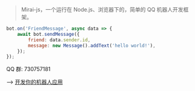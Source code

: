 > Mirai-js，一个运行在 Node.js、浏览器下的，简单的 QQ 机器人开发框架。

```js
bot.on('FriendMessage', async data => {
    await bot.sendMessage({
        friend: data.sender.id,
        message: new Message().addText('hello world!'),
    });
});
```

QQ 群: 730757181

--> [开发你的机器人应用](v1.x/Preparation)